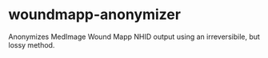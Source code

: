 # woundmapp-anonymizer
Anonymizes MedImage Wound Mapp NHID output using an irreversibile, but lossy method.
